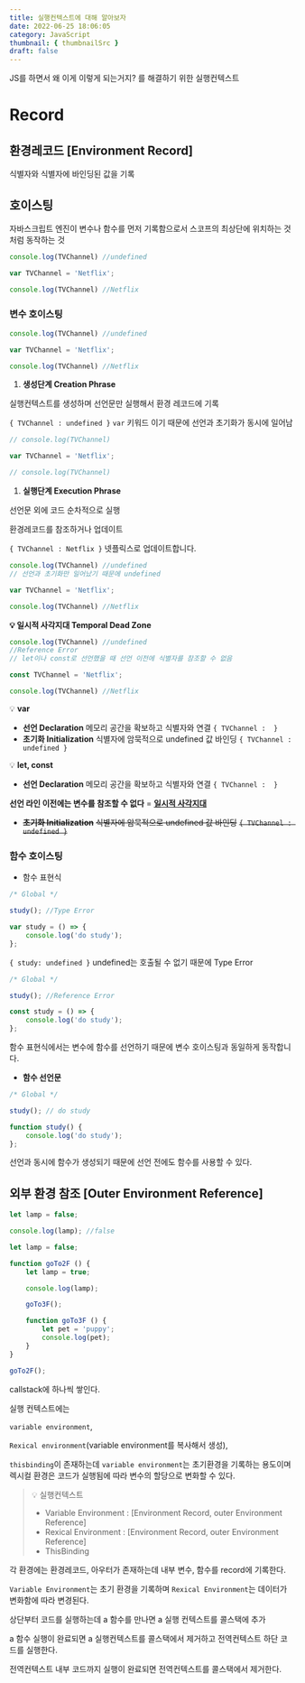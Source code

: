```yaml
---
title: 실행컨텍스트에 대해 알아보자
date: 2022-06-25 18:06:05
category: JavaScript
thumbnail: { thumbnailSrc }
draft: false
---
```


JS를 하면서 왜 이게 이렇게 되는거지? 를 해결하기 위한 실행컨텍스트

# Record

## 환경레코드 [Environment Record]

식별자와 식별자에 바인딩된 값을 기록

## 호이스팅

자바스크립트 엔진이 변수나 함수를 먼저 기록함으로서 스코프의 최상단에 위치하는 것처럼 동작하는 것

```jsx
console.log(TVChannel) //undefined

var TVChannel = 'Netflix';

console.log(TVChannel) //Netflix
```

### 변수 호이스팅

```jsx
console.log(TVChannel) //undefined

var TVChannel = 'Netflix';

console.log(TVChannel) //Netflix
```

1. **생성단계 Creation Phrase**

실행컨텍스트를 생성하며 선언문만 실행해서 환경 레코드에 기록

`{ TVChannel : undefined }` `var` 키워드 이기 때문에 선언과 초기화가 동시에 일어남

```jsx
// console.log(TVChannel)

var TVChannel = 'Netflix';

// console.log(TVChannel)
```

1. **실행단계 Execution Phrase**

선언문 외에 코드 순차적으로 실행

환경레코드를 참조하거나 업데이트

`{ TVChannel : Netflix }` 넷플릭스로 업데이트합니다.

```jsx
console.log(TVChannel) //undefined
// 선언과 초기화만 일어났기 때문에 undefined

var TVChannel = 'Netflix';

console.log(TVChannel) //Netflix
```


**💡 일시적 사각지대 Temporal Dead Zone**


```jsx
console.log(TVChannel) //undefined
//Reference Error 
// let이나 const로 선언했을 때 선언 이전에 식별자를 참조할 수 없음

const TVChannel = 'Netflix';

console.log(TVChannel) //Netflix
```


💡 **var**

- **선언 Declaration**
  메모리 공간을 확보하고 식별자와 연결
  `{ TVChannel :  }`
- **초기화 Initialization**
  식별자에 암묵적으로 undefined 값 바인딩
  `{ TVChannel : undefined }`



💡 **let, const**

- **선언 Declaration**
  메모리 공간을 확보하고 식별자와 연결
  `{ TVChannel :  }`

**선언 라인 이전에는 변수를 참조할 수 없다** = **[일시적 사각지대](https://www.notion.so/f11a033ec25f42659ff86dfc89348b42)**

- ~~**초기화 Initialization**~~
  ~~식별자에 암묵적으로 undefined 값 바인딩~~
  ~~`{ TVChannel : undefined }`~~


### 함수 호이스팅

- 함수 표현식

```jsx
/* Global */

study(); //Type Error

var study = () => {
	console.log('do study');
};
```

`{ study: undefined }` undefined는 호출될 수 없기 때문에 Type Error

```jsx
/* Global */

study(); //Reference Error

const study = () => {
	console.log('do study');
};
```

함수 표현식에서는 변수에 함수를 선언하기 때문에 변수 호이스팅과 동일하게 동작합니다.

- **함수 선언문**

```jsx
/* Global */

study(); // do study

function study() {
	console.log('do study');
};
```

선언과 동시에 함수가 생성되기 때문에 선언 전에도 함수를 사용할 수 있다.

## 외부 환경 참조 [Outer Environment Reference]

```jsx
let lamp = false;

console.log(lamp); //false
```

```jsx
let lamp = false;

function goTo2F () {
	let lamp = true;

	console.log(lamp);

	goTo3F();

	function goTo3F () {
		let pet = 'puppy';
		console.log(pet);	
	}
}

goTo2F();
```


callstack에 하나씩 쌓인다.

실행 컨텍스트에는

`variable environment`,

`Rexical environment`(variable environment를 복사해서 생성),

`thisbinding`이 존재하는데 `variable environment`는 초기환경을 기록하는 용도이며 렉시컬 환경은 코드가 실행됨에 따라 변수의 할당으로 변화할 수 있다.


>💡 실행컨텍스트
>- Variable Environment : [Environment Record, outer Environment Reference]
>- Rexical Environment : [Environment Record, outer Environment Reference]
>- ThisBinding



각 환경에는 환경레코드, 아우터가 존재하는데 내부 변수, 함수를 record에 기록한다.

`Variable Environment`는 초기 환경을 기록하며 `Rexical Environment`는 데이터가 변화함에 따라 변경된다.

상단부터 코드를 실행하는데 a 함수를 만나면 a 실행 컨텍스트를 콜스택에 추가

a 함수 실행이 완료되면 a 실행컨텍스트를 콜스택에서 제거하고 전역컨텍스트 하단 코드를 실행한다.

전역컨텍스트 내부 코드까지 실행이 완료되면 전역컨텍스트를 콜스택에서 제거한다.